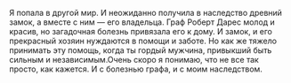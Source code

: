 <!--2025-05-10 12:59:58--><!--pdate:-->
Я попала в другой мир. И неожиданно получила в наследство древний замок, а вместе с ним — его владельца. Граф Роберт Дарес молод и красив, но загадочная болезнь привязала его к дому. И замок, и его прекрасный хозяин нуждаются в помощи и заботе. Но как же тяжело принимать эту помощь, когда ты гордый мужчина, привыкший быть сильным и независимым.Очень скоро я понимаю, что не все так просто, как кажется. И с болезнью графа, и с моим наследством.
